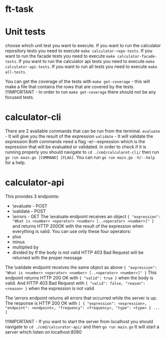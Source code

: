 # ft-task

# Unit tests
choose which unit test you want to execute.
If you want to run the calculator repository tests you need to execute `make calculator-repo-tests`.
If you want to run the facade tests you need to execute `make calculator-facade-tests`.
If you want to run the calculator api tests you need to execute `make calculator-api-tests`.
If you want to run all tests you need to execute `make all-tests`.

You can get the coverage of the tests with `make get-coverage` - this will make a file that contains the rows that are covered by the tests.
!!!IMPORTANT - In order to run `make get-coverage` there should not be any focused tests.

# calculator-cli
There are 2 available commands that can be run from the terminal.
`evaluate` - It will give you the result of the expression
`validate` - It will validate the expression
Both commands need a flag -e/--expression which is the expression that will be evaluated or validated.
In order to check if it is running properly you should navigate to `cd ./cmd/calcularot-cli/` then run
`go run main.go [COMMAND] [FLAG]`. You can run `go run main.go -h/--help` for a help.

# calculator-api
This provides 3 endpoints:
 - \evaluate - POST
 - \validate - POST
 - \errors - GET
 The \evaluate endpoint receives an object
`{
    "expression": "What is <number> <operator> <number> [..<operator> <number>]"
}`
and returns HTTP 200OK with the result of the expression when everything is valid. You can use only these four operators:
  - plus
  - minus
  - multiplied by
  - divided by
If the body is not valid HTTP 403 Bad Request will be returned with the proper message

The \validate endpoint receives the same object as above `{
    "expression": "What is <number> <operator> <number> [..<operator> <number>]"
}` 
This endpoint returns HTTP 200 OK with 
`{
    "valid": true
}` when the body is valid.
And HTTP 403 Bad Request with 
`{
    "valid": false,
    "reason": <reason>
}` when the expression is not valid

The \errors endpoint returns all errors that occurred while the server is up.
The response is HTTP 200 OK with 
`[
    {
        "expression": <expression>,
        "endpoint": <endpoint>,
        "frequency": <frequency>,
        "type": <type>
    }
    ...
]`

!!!IMPORTANT - If you want to start the server from localhost you should navigate to `cd ./cmd/calcurator-api/` and then `go run main.go`
It will start a server which listen on localhost:8080
